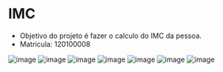 # IMC

- Objetivo do projeto é fazer o calculo do IMC da pessoa.
- Matricula: 120100008

![image](https://github.com/ZKros/imc/assets/1646461/d3695609-1313-4f5c-becf-8f043929a021)
![image](https://github.com/ZKros/imc/assets/1646461/98bd4976-965b-40a0-b2ac-8739b02f8276)
![image](https://github.com/ZKros/imc/assets/1646461/be3f1ec3-10f3-46c3-a38a-40b137a67d46)
![image](https://github.com/ZKros/imc/assets/1646461/f6db0c5d-2842-4afe-9186-99abb92127c9)
![image](https://github.com/ZKros/imc/assets/1646461/6ff702b2-cd2c-4406-bb14-b1e6a36b5c04)
![image](https://github.com/ZKros/imc/assets/1646461/426a7cd7-1eee-4655-9bf2-f7d51f64fdea)
![image](https://github.com/ZKros/imc/assets/1646461/8cb4e337-da6d-4a03-8d7c-09ebf370975f)


